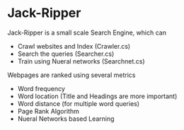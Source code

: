 Jack-Ripper
===========

Jack-Ripper is a small scale Search Engine, which can 

  - Crawl websites and Index (Crawler.cs)
  - Search the queries (Searcher.cs)
  - Train using Nueral networks (Searchnet.cs)


Webpages are ranked using several metrics
  - Word frequency
  - Word location (Title and Headings are more important)
  - Word distance (for multiple word queries)
  - Page Rank Algorithm
  - Nueral Networks based Learning 

